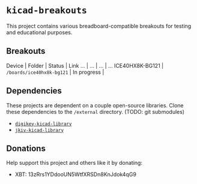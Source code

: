 # `kicad-breakouts`

This project contains various breadboard-compatible breakouts for testing and educational purposes.

## Breakouts

Device | Folder | Status | Link
... | ... | ... | ...
ICE40HX8K-BG121 | `/boards/ice40hx8k-bg121` | In progress | 

## Dependencies

These projects are dependent on a couple open-source libraries. Clone these dependencies to the `/external` directory. (TODO: git submodules)

* [`digikey-kicad-library`](https://github.com/DigiKey/digikey-kicad-library)
* [`jkiv-kicad-library`](https://github.com/jkiv/jkiv-kicad-library)

## Donations 

Help support this project and others like it by donating:

* XBT: 13zRrs1YDdooUN5WtfXRSDn8KnJdok4qG9
